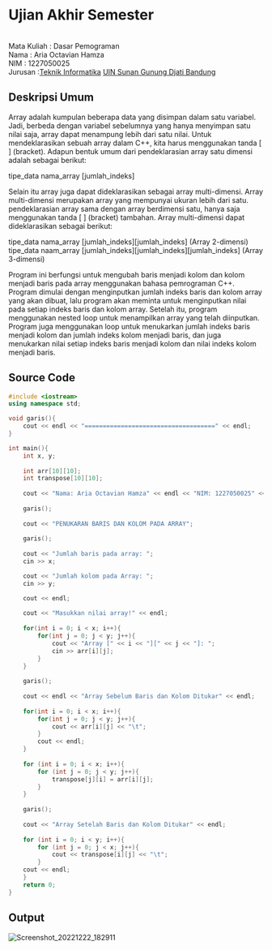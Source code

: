 # Ujian Akhir Semester 
<br>Mata Kuliah 	: Dasar Pemograman
<br> Nama		: Aria Octavian Hamza
<br>NIM		:	1227050025
<br>Jurusan		:[Teknik Informatika](http://if.uinsgd.ac.id/) [UIN Sunan Gunung Djati Bandung](https://uinsgd.ac.id/) 

## Deskripsi Umum
Array adalah kumpulan beberapa data yang disimpan dalam satu variabel. Jadi, berbeda dengan variabel sebelumnya yang hanya menyimpan 
satu nilai saja, array dapat menampung lebih dari satu nilai. Untuk mendeklarasikan sebuah array dalam C++, kita harus menggunakan tanda [ ] 
(bracket). Adapun bentuk umum dari pendeklarasian array satu dimensi adalah sebagai berikut:<br>

tipe_data nama_array [jumlah_indeks]<br>

Selain itu array juga dapat dideklarasikan sebagai array multi-dimensi. Array multi-dimensi merupakan array yang mempunyai ukuran lebih dari 
satu. pendeklarasian array sama dengan array berdimensi satu, hanya saja menggunakan tanda [ ] (bracket) tambahan. Array multi-dimensi 
dapat dideklarasikan sebagai berikut:<br>

tipe_data nama_array [jumlah_indeks][jumlah_indeks] (Array 2-dimensi)<br>
tipe_data naam_array [jumlah_indeks][jumlah_indeks][jumlah_indeks] (Array 3-dimensi)<br>

Program ini berfungsi untuk mengubah baris menjadi kolom dan kolom menjadi baris pada array menggunakan bahasa pemrograman C++. 
Program dimulai dengan menginputkan jumlah indeks baris dan kolom array yang akan dibuat, lalu program akan meminta untuk 
menginputkan nilai pada setiap indeks baris dan kolom array. Setelah itu, program menggunakan nested loop untuk menampilkan array yang 
telah diinputkan. Program juga menggunakan loop untuk menukarkan jumlah indeks baris menjadi kolom dan jumlah indeks kolom menjadi 
baris, dan juga menukarkan nilai setiap indeks baris menjadi kolom dan nilai indeks kolom menjadi baris.


## Source Code
```cpp
#include <iostream>
using namespace std;

void garis(){
	cout << endl << "====================================" << endl;
}

int main(){
	int x, y;
	
	int arr[10][10];
	int transpose[10][10];
	
	cout << "Nama: Aria Octavian Hamza" << endl << "NIM: 1227050025" << endl;
	
	garis();
	
	cout << "PENUKARAN BARIS DAN KOLOM PADA ARRAY";
	
	garis();
	
	cout << "Jumlah baris pada array: ";
	cin >> x;

	cout << "Jumlah kolom pada Array: ";
	cin >> y;

	cout << endl;
	
	cout << "Masukkan nilai array!" << endl;
		
	for(int i = 0; i < x; i++){
		for(int j = 0; j < y; j++){
			cout << "Array [" << i << "][" << j << "]: ";
			cin >> arr[i][j];
		}
	}
	
	garis();
	
	cout << endl << "Array Sebelum Baris dan Kolom Ditukar" << endl;
	
	for(int i = 0; i < x; i++){
		for(int j = 0; j < y; j++){
			cout << arr[i][j] << "\t";
		}
		cout << endl;
	}
	
	for (int i = 0; i < x; i++){
	    for (int j = 0; j < y; j++){
	    	transpose[j][i] = arr[i][j];
	    }
	}
	
	garis();
	
	cout << "Array Setelah Baris dan Kolom Ditukar" << endl;
	
	for (int i = 0; i < y; i++){
		for (int j = 0; j < x; j++){
			cout << transpose[i][j] << "\t";
    	}
    cout << endl;
	}
	return 0;
}
```

## Output
![Screenshot_20221222_182911](https://user-images.githubusercontent.com/79699603/209125362-24f23512-7998-4bd1-8b64-15073d740a6c.png)
